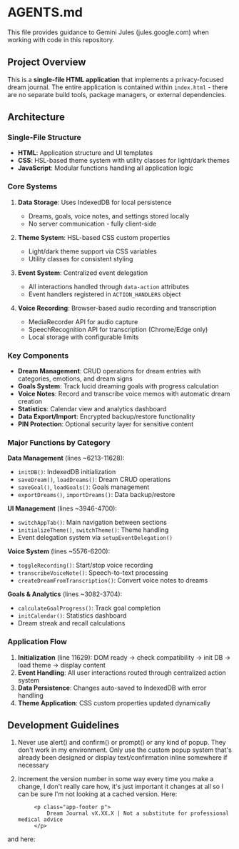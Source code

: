 # AGENTS.md

This file provides guidance to Gemini Jules (jules.google.com) when working with code in this repository.

## Project Overview

This is a **single-file HTML application** that implements a privacy-focused dream journal. The entire application is contained within `index.html` - there are no separate build tools, package managers, or external dependencies.

## Architecture

### Single-File Structure
- **HTML**: Application structure and UI templates
- **CSS**: HSL-based theme system with utility classes for light/dark themes
- **JavaScript**: Modular functions handling all application logic

### Core Systems

1. **Data Storage**: Uses IndexedDB for local persistence
   - Dreams, goals, voice notes, and settings stored locally
   - No server communication - fully client-side

2. **Theme System**: HSL-based CSS custom properties
   - Light/dark theme support via CSS variables
   - Utility classes for consistent styling

3. **Event System**: Centralized event delegation
   - All interactions handled through `data-action` attributes
   - Event handlers registered in `ACTION_HANDLERS` object

4. **Voice Recording**: Browser-based audio recording and transcription
   - MediaRecorder API for audio capture
   - SpeechRecognition API for transcription (Chrome/Edge only)
   - Local storage with configurable limits

### Key Components

- **Dream Management**: CRUD operations for dream entries with categories, emotions, and dream signs
- **Goals System**: Track lucid dreaming goals with progress calculation
- **Voice Notes**: Record and transcribe voice memos with automatic dream creation
- **Statistics**: Calendar view and analytics dashboard
- **Data Export/Import**: Encrypted backup/restore functionality
- **PIN Protection**: Optional security layer for sensitive content

### Major Functions by Category

**Data Management** (lines ~6213-11628):
- `initDB()`: IndexedDB initialization
- `saveDream()`, `loadDreams()`: Dream CRUD operations
- `saveGoal()`, `loadGoals()`: Goals management
- `exportDreams()`, `importDreams()`: Data backup/restore

**UI Management** (lines ~3946-4700):
- `switchAppTab()`: Main navigation between sections
- `initializeTheme()`, `switchTheme()`: Theme handling
- Event delegation system via `setupEventDelegation()`

**Voice System** (lines ~5576-6200):
- `toggleRecording()`: Start/stop voice recording
- `transcribeVoiceNote()`: Speech-to-text processing
- `createDreamFromTranscription()`: Convert voice notes to dreams

**Goals & Analytics** (lines ~3082-3704):
- `calculateGoalProgress()`: Track goal completion
- `initCalendar()`: Statistics dashboard
- Dream streak and recall calculations

### Application Flow

1. **Initialization** (line 11629): DOM ready → check compatibility → init DB → load theme → display content
2. **Event Handling**: All user interactions routed through centralized action system
3. **Data Persistence**: Changes auto-saved to IndexedDB with error handling
4. **Theme Application**: CSS custom properties updated dynamically

## Development Guidelines

1. Never use alert() and confirm()  or prompt() or any kind of popup. They don't work in my environment. Only use the custom popup system that's already been designed or display text/confirmation inline somewhere if necessary

2. Increment the version number in some way every time you make a change, I don't really care how, it's just important it changes at all so I can be sure I'm not looking at a cached version. Here:

            <p class="app-footer p">
                Dream Journal vX.XX.X | Not a substitute for professional medical advice
            </p>


and here:

<!-- 
Dream Journal vX.XX.X - A privacy-focused dream tracking application
Copyright (C) 2025 Dream Journal Contributors

3. I know it's long, but it has a single file constraint

### Making Changes
- All code exists in the single HTML file
- CSS uses the existing HSL theme system - avoid hardcoded colors
- JavaScript follows the established pattern of standalone functions
- New features should integrate with the centralized event system

### Key Patterns
- Use `data-action` attributes for interactive elements
- Follow the existing CSS utility class naming
- Maintain the HSL theme variable structure
- Use `createInlineMessage()` for user feedback
- Handle async operations with proper error catching

### Testing
- Open `index.html` directly in a web browser
- Test in Chrome/Edge for full voice features, Firefox/Safari for basic functionality
- Use browser dev tools for debugging - no external testing framework

### Data Handling
- All data is stored locally in IndexedDB
- Encryption available for exports using Web Crypto API
- No network requests - fully offline application
